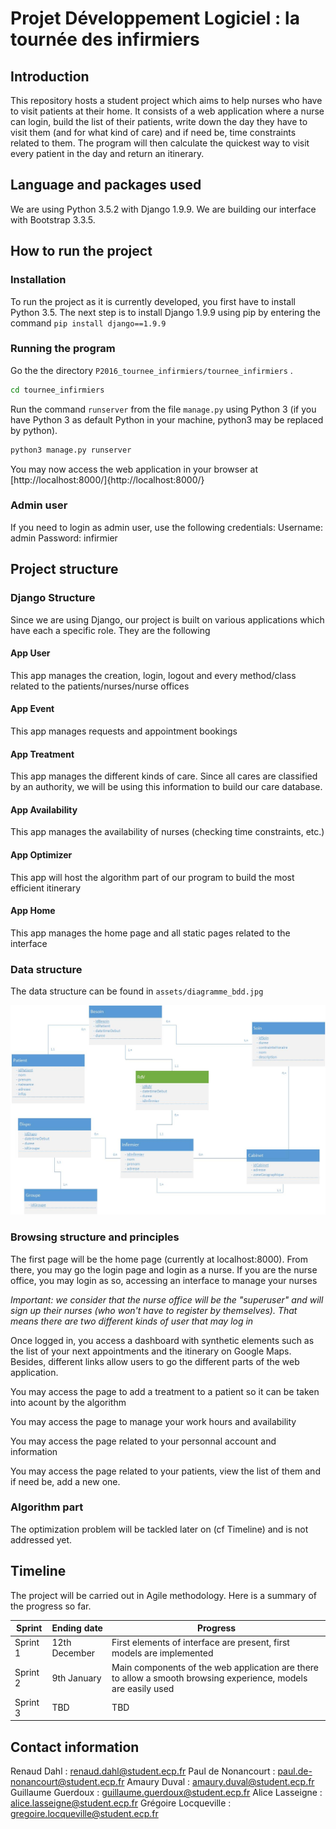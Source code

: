 # Projet Développement Logiciel : la tournée des infirmiers

## Introduction

This repository hosts a student project which aims to help nurses who have to visit patients at their home. It consists of a web application where a nurse can login, build the list of their patients, write down the day they have to visit them (and for what kind of care) and if need be, time constraints related to them. The program will then calculate the quickest way to visit every patient in the day and return an itinerary.

## Language and packages used

We are using Python 3.5.2 with Django 1.9.9. We are building our interface with Bootstrap 3.3.5.

## How to run the project

### Installation 

To run the project as it is currently developed, you first have to install Python 3.5. The next step is to install Django 1.9.9 using pip by entering the command `pip install django==1.9.9` 

### Running the program

Go the the directory `P2016_tournee_infirmiers/tournee_infirmiers` .

```bash
cd tournee_infirmiers
```

Run the command `runserver` from the file `manage.py` using Python 3 (if you have Python 3 as default Python in your machine, python3 may be replaced by python).

```bash
python3 manage.py runserver
```

You may now access the web application in your browser at [http://localhost:8000/]{http://localhost:8000/}

### Admin user

If you need to login as admin user, use the following credentials:
Username: admin
Password: infirmier

## Project structure

### Django Structure 
Since we are using Django, our project is built on various applications which have each a specific role. They are the following

#### App User

This app manages the creation, login, logout and every method/class related to the patients/nurses/nurse offices

#### App Event

This app manages requests and appointment bookings

#### App Treatment

This app manages the different kinds of care. Since all cares are classified by an authority, we will be using this information to build our care database.

#### App Availability

This app manages the availability of nurses (checking time constraints, etc.)

#### App Optimizer

This app will host the algorithm part of our program to build the most efficient itinerary

#### App Home

This app manages the home page and all static pages related to the interface

### Data structure

The data structure can be found in `assets/diagramme_bdd.jpg`

![alt text](assets/diagramme_bdd.jpg "Structure")

### Browsing structure and principles

The first page will be the home page (currently at localhost:8000). From there, you may go the login page and login as a nurse. If you are the nurse office, you may login as so, accessing an interface to manage your nurses

*Important: we consider that the nurse office will be the "superuser" and will sign up their nurses (who won't have to register by themselves). That means there are two different kinds of user that may log in*

Once logged in, you access a dashboard with synthetic elements such as the list of your next appointments and the itinerary on Google Maps. Besides, different links allow users to go the different parts of the web application.

You may access the page to add a treatment to a patient so it can be taken into acount by the algorithm

You may access the page to manage your work hours and availability

You may access the page related to your personnal account and information

You may access the page related to your patients, view the list of them and if need be, add a new one.

### Algorithm part

The optimization problem will be tackled later on (cf Timeline) and is not addressed yet.

## Timeline

The project will be carried out in Agile methodology. Here is a summary of the progress so far.

Sprint | Ending date | Progress
--- | --- | ---
Sprint 1 | 12th December | First elements of interface are present, first models are implemented
Sprint 2 | 9th January | Main components of the web application are there to allow a smooth browsing experience, models are easily used
Sprint 3 | TBD | TBD

## Contact information

Renaud Dahl : renaud.dahl@student.ecp.fr
Paul de Nonancourt : paul.de-nonancourt@student.ecp.fr
Amaury Duval : amaury.duval@student.ecp.fr
Guillaume Guerdoux : guillaume.guerdoux@student.ecp.fr
Alice Lasseigne : alice.lasseigne@student.ecp.fr
Grégoire Locqueville : gregoire.locqueville@student.ecp.fr
